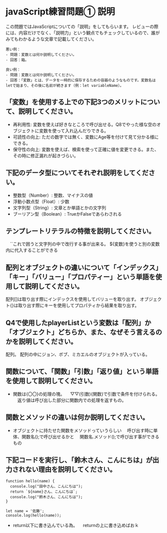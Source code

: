 # javaScript練習問題① 説明
この問題ではJavaScriptについての「説明」をしてもらいます。
レビューの際には、内容だけでなく、「説明力」という観点でもチェックしているので、誰がみてもわかるような文章で記載してください。

```
悪い例：
- 問題：変数とは何か説明してください。
- 回答：箱。

良い例：
- 問題：変数とは何か説明してください。
- 回答：「変数」とは、データを一時的に保存するための容器のようなものです。変数名はletで始まり、その後に名前が続きます（例：let variableName）。
```

## 「変数」を使用する上での下記3つのメリットについて、説明してください。
- 再利用性: 変数を使えば好きなところで呼び出せる。Q8でやった様な空のオブジェクトに変数を使って入れ込んだりできる。
- 可読性の向上: ただの数字では無く、変数にAge等を付けて見て分かる様にできる。
- 保守性の向上: 変数を使えば、検索を使って正確に値を変更できる。また、その時に修正漏れが起きづらい。

## 下記のデータ型についてそれぞれ説明をしてください。
- 整数型（Number）: 整数、マイナスの値
- 浮動小数点型（Float）: 少数
- 文字列型（String）: 文章とか単語とかの文字列
- ブーリアン型（Boolean）: TrueかFalseであらわされる

## テンプレートリテラルの特徴を説明してください。
　``これで囲うと文字列の中で改行する事が出来る。
  ${変数}を使うと別の変数内に代入することができる
## 配列とオブジェクトの違いについて「インデックス」「キー」「バリュー」「プロパティー」という単語を使用して説明してください。
配列[]は取り出す際にインデックスを使用してバリューを取り出す。
オブジェクト{}は取り出す際にキーを使用してプロパティから結果を取り出す。
## Q4で使用したplayerListという変数は「配列」か「オブジェクト」どちらか、また、なぜそう言えるのかを説明してください。
配列。
配列の中にジョン、ボブ、ミカエルのオブジェクトが入っている。
## 関数について、「関数」「引数」「返り値」という単語を使用して説明してください。
- 関数は{〇〇}の処理の塊。
　▽▽(引数){関数}で引数で条件を付けられる。
　返り値は呼び出した部分に関数内での処理を返すもの。

## 関数とメソッドの違いは何か説明してください。
- オブジェクトに持たせた関数をメソッドっていうらしい
　呼び出す時に単体、関数名();で呼び出せるかと
　関数名.メソッド();で呼び出す事ができるもの

## 下記コードを実行し、「鈴木さん、こんにちは」が出力されない理由を説明してください。
```
function hello(name) {
  console.log("田中さん、こんにちは");
  return `${name}さん、こんにちは`;
  console.log("鈴木さん、こんにちは");
}

let name = '佐藤';
console.log(hello(name));
```
- return以下に書き込んでいる為。
　returnの上に書き込めばおｋ